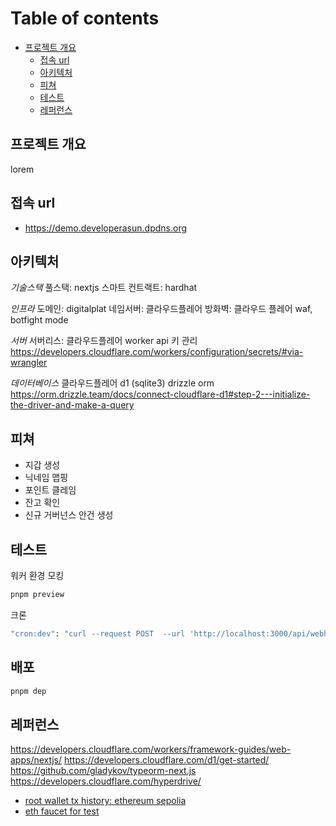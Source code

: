 # Table of contents

- [프로젝트 개요](#프로젝트-개요)
  - [접속 url](#접속-url)
  - [아키텍처](#아키텍처)
  - [피쳐](#피쳐)
  - [테스트](#테스트)
  - [레퍼런스](#레퍼런스)

## 프로젝트 개요

lorem

## 접속 url

- https://demo.developerasun.dpdns.org

## 아키텍처

_기술스택_
풀스택: nextjs
스마트 컨트랙트: hardhat

_인프라_
도메인: digitalplat
네임서버: 클라우드플레어
방화벽: 클라우드 플레어 waf, botfight mode

_서버_
서버리스: 클라우드플레어 worker
api 키 관리
https://developers.cloudflare.com/workers/configuration/secrets/#via-wrangler

_데이터베이스_
클라우드플레어 d1 (sqlite3)
drizzle orm
https://orm.drizzle.team/docs/connect-cloudflare-d1#step-2---initialize-the-driver-and-make-a-query

## 피쳐

- 지갑 생성
- 닉네임 맵핑
- 포인트 클레임
- 잔고 확인
- 신규 거버넌스 안건 생성

## 테스트

워커 환경 모킹

```sh
pnpm preview
```

크론

```sh
"cron:dev": "curl --request POST  --url 'http://localhost:3000/api/webhook'  --header 'Authorization: Bearer test-key'"
```

## 배포

```sh
pnpm dep
```

## 레퍼런스

https://developers.cloudflare.com/workers/framework-guides/web-apps/nextjs/
https://developers.cloudflare.com/d1/get-started/
https://github.com/gladykov/typeorm-next.js
https://developers.cloudflare.com/hyperdrive/

- [root wallet tx history: ethereum sepolia](https://sepolia.etherscan.io/address/0xb052cabd197fd9ca9a0a1dc388b25e7326f28439)
- [eth faucet for test](https://cloud.google.com/application/web3/faucet)
